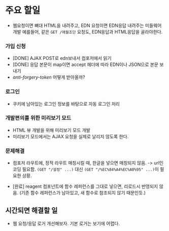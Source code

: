 # 주요 할일

* 웹요청이면 뼈대 HTML을 내려주고, EDN 요청이면 EDN응답 내려주는 미들웨어 개발
  예를들어, 같은 ```GET /애월조단``` 요청도, EDN응답과 HTML응답을 골라야한다.

### 가입 신청

* [DONE] AJAX POST로 edn보내서 컴포저에서 읽기
* [DONE] 응답 본문이 map이면 accept 헤더에 따라 EDN이나 JSON으로 본문 보내기
* *anti-forgery-token* 어떻게 받아올까?

### 로그인

* 쿠키에 남아있는 로그인 정보를 바탕으로 자동 로그인 처리

### 개발편의를 위한 미리보기 모드

* HTML 뷰 개발을 위해 미리보기 모드 개발
* 미리보기 모드에서는 AJAX 요청을 실제로 날리지 않도록 한다.

### 문제해결

* 컴포저 라우트에, 정적 라우트 매칭시킬 때, 한글을 넣으면 매칭되지 않음. -> url인코딩 필요함. ```(GET "/설정" ...)``` 대신 ```(GET "/%EC%84%A4%EC%A0%95" ...)```이 필요한 상황.

* [완료] reagent 컴포넌트에 함수 레퍼런스를 그대로 넣으면, 리로드시 반영되지 않음.
  (기존 함수 레퍼런스가 남아있고, 새 함수로 참조되지 않기 때문인듯.)

## 시간되면 해결할 일

* 웹 요청/응답 로거 개선해보자. 기본 로거는 보기에 어렵다.
